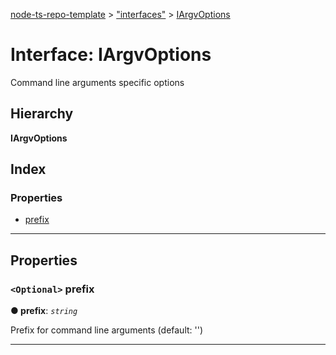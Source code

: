 [node-ts-repo-template](../README.md) > ["interfaces"](../modules/_interfaces_.md) > [IArgvOptions](../interfaces/_interfaces_.iargvoptions.md)

# Interface: IArgvOptions

Command line arguments specific options

## Hierarchy

**IArgvOptions**

## Index

### Properties

* [prefix](_interfaces_.iargvoptions.md#prefix)

---

## Properties

<a id="prefix"></a>

### `<Optional>` prefix

**● prefix**: *`string`*

Prefix for command line arguments (default: '')

___

